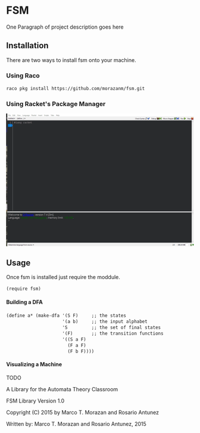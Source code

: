 # FSM

One Paragraph of project description goes here



## Installation
There are two ways to install fsm onto your machine.

### Using Raco

```bash
raco pkg install https://github.com/morazanm/fsm.git
```

### Using Racket's Package Manager
![Racket Package Manager Install](install.gif)



## Usage
Once fsm is installed just require the moddule. 
```racket
(require fsm)
```



#### Building a DFA
```racket
(define a* (make-dfa '(S F)     ;; the states
                     '(a b)     ;; the input alphabet
                     'S         ;; the set of final states
                     '(F)       ;; the transition functions
                     '((S a F)
                       (F a F)
                       (F b F))))
```


#### Visualizing a Machine 
TODO


A Library for the Automata Theory Classroom

FSM Library Version 1.0

Copyright (C) 2015 by Marco T. Morazan and Rosario Antunez

Written by: Marco T. Morazan and Rosario Antunez, 2015
